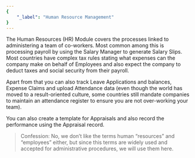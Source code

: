 ```yaml
---
{
	"_label": "Human Resource Management"
}
---
```

The Human Resources (HR) Module covers the processes linked to administering a team of co-workers. Most common among this is processing payroll by using the Salary Manager to generate Salary Slips. Most countries have complex tax rules stating what expenses can the company make on behalf of Employees and also expect the company to deduct taxes and social security from their payroll.

Apart from that you can also track Leave Applications and balances, Expense Claims and upload Attendance data (even though the world has moved to a result-oriented culture, some countries still mandate companies to maintain an attendance register to ensure you are not over-working your team).

You can also create a template for Appraisals and also record the performance using the Appraisal record.

> Confession: No, we don’t like the terms human “resources” and “employees” either, but since this terms are widely used and accepted for administrative procedures, we will use them here.
